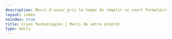 ```yaml
---
description: Merci d'avoir pris le temps de remplir ce court formulaire.
layout: index
noindex: true
title: Cryos Technologies | Merci de votre intérêt
type: merci
---
```


